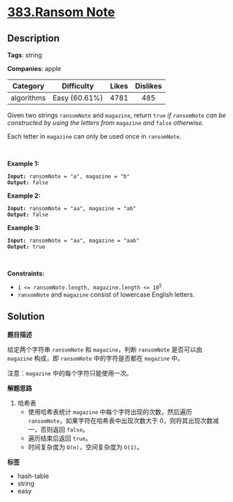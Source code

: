 # [383.Ransom Note](https://leetcode.com/problems/ransom-note/description/)

## Description

**Tags**: string

**Companies**: apple

|  Category  |  Difficulty   | Likes | Dislikes |
| :--------: | :-----------: | :---: | :------: |
| algorithms | Easy (60.61%) | 4781  |   485    |

<p>Given two strings <code>ransomNote</code> and <code>magazine</code>, return <code>true</code><em> if </em><code>ransomNote</code><em> can be constructed by using the letters from </em><code>magazine</code><em> and </em><code>false</code><em> otherwise</em>.</p>
<p>Each letter in <code>magazine</code> can only be used once in <code>ransomNote</code>.</p>
<p>&nbsp;</p>
<p><strong class="example">Example 1:</strong></p>
<pre><code><strong>Input:</strong> ransomNote = "a", magazine = "b"
<strong>Output:</strong> false</code></pre><p><strong class="example">Example 2:</strong></p>
<pre><code><strong>Input:</strong> ransomNote = "aa", magazine = "ab"
<strong>Output:</strong> false</code></pre><p><strong class="example">Example 3:</strong></p>
<pre><code><strong>Input:</strong> ransomNote = "aa", magazine = "aab"
<strong>Output:</strong> true</code></pre>
<p>&nbsp;</p>
<p><strong>Constraints:</strong></p>
<ul>
  <li><code>1 &lt;= ransomNote.length, magazine.length &lt;= 10<sup>5</sup></code></li>
  <li><code>ransomNote</code> and <code>magazine</code> consist of lowercase English letters.</li>
</ul>

## Solution

**题目描述**

给定两个字符串 `ransomNote` 和 `magazine`，判断 `ransomNote` 是否可以由 `magazine` 构成，即 `ransomNote` 中的字符是否都在 `magazine` 中。

注意：`magazine` 中的每个字符只能使用一次。

**解题思路**

1. 哈希表
   - 使用哈希表统计 `magazine` 中每个字符出现的次数，然后遍历 `ransomNote`，如果字符在哈希表中出现次数大于 0，则将其出现次数减一，否则返回 `false`。
   - 遍历结束后返回 `true`。
   - 时间复杂度为 `O(n)`，空间复杂度为 `O(1)`。

**标签**

- hash-table
- string
- easy
